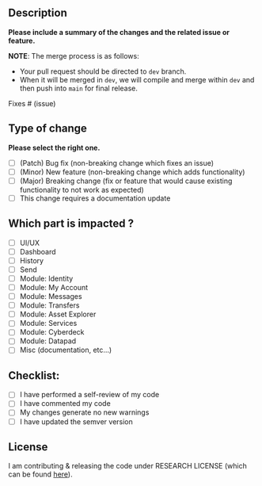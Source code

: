 ## Description

**Please include a summary of the changes and the related issue or feature.**

**NOTE**: The merge process is as follows:
- Your pull request should be directed to `dev` branch. 
- When it will be merged in `dev`, we will compile and merge within `dev` and then push into `main` for final release.

Fixes # (issue)

## Type of change

**Please select the right one.**

- [ ] (Patch) Bug fix (non-breaking change which fixes an issue)
- [ ] (Minor) New feature (non-breaking change which adds functionality)
- [ ] (Major) Breaking change (fix or feature that would cause existing functionality to not work as expected)
- [ ] This change requires a documentation update

## Which part is impacted ?

  - [ ] UI/UX
  - [ ] Dashboard
  - [ ] History
  - [ ] Send
  - [ ] Module: Identity
  - [ ] Module: My Account
  - [ ] Module: Messages
  - [ ] Module: Transfers
  - [ ] Module: Asset Explorer
  - [ ] Module: Services
  - [ ] Module: Cyberdeck
  - [ ] Module: Datapad
  - [ ] Misc (documentation, etc...)

## Checklist:

- [ ] I have performed a self-review of my code
- [ ] I have commented my code
- [ ] My changes generate no new warnings
- [ ] I have updated the semver version

## License

I am contributing & releasing the code under RESEARCH LICENSE (which can be found [here](https://raw.githubusercontent.com/DEROFDN/Engram/main/LICENSE)).